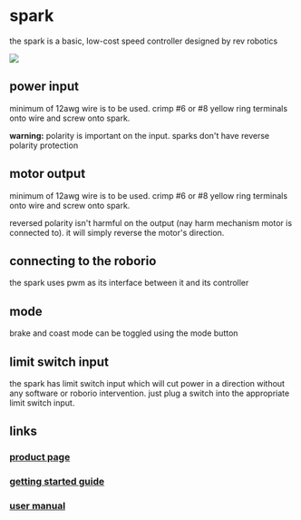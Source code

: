 # spark

the spark is a basic, low-cost speed controller designed by rev robotics


![](https://images-na.ssl-images-amazon.com/images/I/51GXnDV605L.jpg)

## power input

minimum of 12awg wire is to be used. crimp #6 or #8 yellow ring terminals onto wire and screw onto spark.

**warning:** polarity is important on the input. sparks don't have reverse polarity protection

## motor output

minimum of 12awg wire is to be used. crimp #6 or #8 yellow ring terminals onto wire and screw onto spark.

reversed polarity isn't harmful on the output (nay harm mechanism motor is connected to). it will simply reverse the motor's direction.

## connecting to the roborio

the spark uses pwm as its interface between it and its controller

## mode

brake and coast mode can be toggled using the mode button

## limit switch input

the spark has limit switch input which will cut power in a direction without any software or roborio intervention. just plug a switch into the appropriate limit switch input.

## links

### [product page](http://www.revrobotics.com/spark/)
### [getting started guide](http://www.revrobotics.com/content/docs/LK-ATFF-SXAO-GS.pdf)
### [user manual](http://www.revrobotics.com/content/docs/LK-ATFF-SXAO-UM.pdf)
